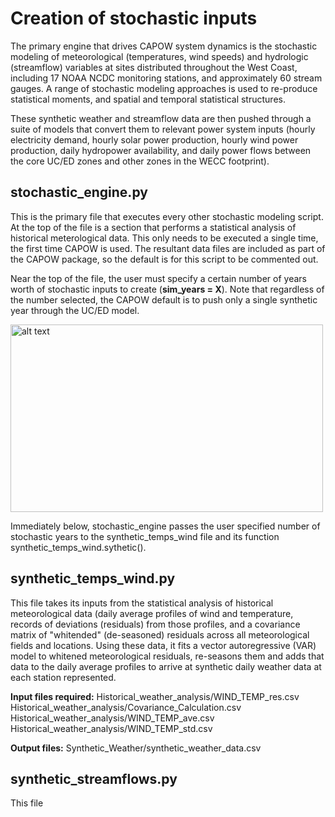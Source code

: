 # Creation of stochastic inputs
The primary engine that drives CAPOW system dynamics is the stochastic modeling of meteorological (temperatures, wind speeds) and hydrologic (streamflow) variables at sites distributed throughout the West Coast, including 17 NOAA NCDC monitoring stations, and approximately 60 stream gauges. A range of stochastic modeling approaches is used to re-produce statistical moments, and spatial and temporal statistical structures. 

These synthetic weather and streamflow data are then pushed through a suite of models that convert them to relevant power system inputs (hourly electricity demand, hourly solar power production, hourly wind power production, daily hydropower availability, and daily power flows between the core UC/ED zones and other zones in the WECC footprint).

## stochastic_engine.py
This is the primary file that executes every other stochastic modeling script. At the top of the file is a section that performs a statistical analysis of historical meterological data. This only needs to be executed a single time, the first time CAPOW is used. The resultant data files are included as part of the CAPOW package, so the default is for this script to be commented out. 

Near the top of the file, the user must specify a certain number of years worth of stochastic inputs to create (**sim_years = X**). Note that regardless of the number selected, the CAPOW default is to push only a single synthetic year through the UC/ED model.

<img src="https://github.com/romulus97/CAPOW/blob/master/Images/readme1.png" alt="alt text" width="500" height="300">

Immediately below, stochastic_engine passes the user specified number of stochastic years to the synthetic_temps_wind file and its function synthetic_temps_wind.sythetic().

## synthetic_temps_wind.py
This file takes its inputs from the statistical analysis of historical meteorological data (daily average profiles of wind and temperature, records of deviations (residuals) from those profiles, and a covariance matrix of "whitended" (de-seasoned) residuals across all meteorological fields and locations. Using these data, it fits a vector autoregressive (VAR) model to whitened meteorological residuals, re-seasons them and adds that data to the daily average profiles to arrive at synthetic daily weather data at each station represented.

**Input files required:**
Historical_weather_analysis/WIND_TEMP_res.csv
Historical_weather_analysis/Covariance_Calculation.csv
Historical_weather_analysis/WIND_TEMP_ave.csv
Historical_weather_analysis/WIND_TEMP_std.csv

**Output files:**
Synthetic_Weather/synthetic_weather_data.csv

## synthetic_streamflows.py
This file
